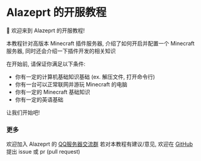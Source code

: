 # Alazeprt 的开服教程

👏 欢迎来到 Alazeprt 的开服教程!

本教程针对高版本 Minecraft 插件服务器, 介绍了如何开启并配置一个 Minecraft 服务器, 同时还会介绍一下插件开发的相关知识

在开始前, 请保证你满足以下条件:
- 你有一定的计算机基础知识基础 (ex. 解压文件, 打开命令行)
- 你有一台可以正常联网并游玩 Minecraft 的电脑
- 你有一定的 Minecraft 基础知识
- 你有一定的英语基础

让我们开始吧!

### 更多

欢迎加入 Alazeprt 的 [QQ服务器交流群](https://qm.qq.com/q/jGROgRUszC)
若对本教程有建议/意见, 欢迎在 [GitHub](https://github.com/alazeprt/mcserver-wiki) 提出 issue 或 pr (pull request)
